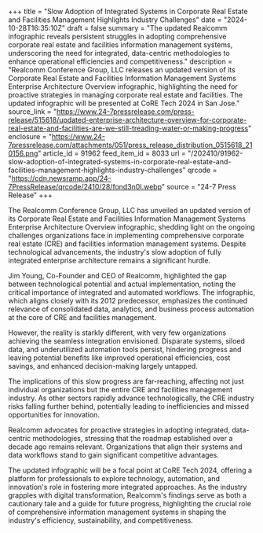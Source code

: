 +++
title = "Slow Adoption of Integrated Systems in Corporate Real Estate and Facilities Management Highlights Industry Challenges"
date = "2024-10-28T16:35:10Z"
draft = false
summary = "The updated Realcomm infographic reveals persistent struggles in adopting comprehensive corporate real estate and facilities information management systems, underscoring the need for integrated, data-centric methodologies to enhance operational efficiencies and competitiveness."
description = "Realcomm Conference Group, LLC releases an updated version of its Corporate Real Estate and Facilities Information Management Systems Enterprise Architecture Overview infographic, highlighting the need for proactive strategies in managing corporate real estate and facilities. The updated infographic will be presented at CoRE Tech 2024 in San Jose."
source_link = "https://www.24-7pressrelease.com/press-release/515618/updated-enterprise-architecture-overview-for-corporate-real-estate-and-facilities-are-we-still-treading-water-or-making-progress"
enclosure = "https://www.24-7pressrelease.com/attachments/051/press_release_distribution_0515618_210156.png"
article_id = 91962
feed_item_id = 8033
url = "/202410/91962-slow-adoption-of-integrated-systems-in-corporate-real-estate-and-facilities-management-highlights-industry-challenges"
qrcode = "https://cdn.newsramp.app/24-7PressRelease/qrcode/2410/28/fond3n0I.webp"
source = "24-7 Press Release"
+++

<p>The Realcomm Conference Group, LLC has unveiled an updated version of its Corporate Real Estate and Facilities Information Management Systems Enterprise Architecture Overview infographic, shedding light on the ongoing challenges organizations face in implementing comprehensive corporate real estate (CRE) and facilities information management systems. Despite technological advancements, the industry's slow adoption of fully integrated enterprise architecture remains a significant hurdle.</p><p>Jim Young, Co-Founder and CEO of Realcomm, highlighted the gap between technological potential and actual implementation, noting the critical importance of integrated and automated workflows. The infographic, which aligns closely with its 2012 predecessor, emphasizes the continued relevance of consolidated data, analytics, and business process automation at the core of CRE and facilities management.</p><p>However, the reality is starkly different, with very few organizations achieving the seamless integration envisioned. Disparate systems, siloed data, and underutilized automation tools persist, hindering progress and leaving potential benefits like improved operational efficiencies, cost savings, and enhanced decision-making largely untapped.</p><p>The implications of this slow progress are far-reaching, affecting not just individual organizations but the entire CRE and facilities management industry. As other sectors rapidly advance technologically, the CRE industry risks falling further behind, potentially leading to inefficiencies and missed opportunities for innovation.</p><p>Realcomm advocates for proactive strategies in adopting integrated, data-centric methodologies, stressing that the roadmap established over a decade ago remains relevant. Organizations that align their systems and data workflows stand to gain significant competitive advantages.</p><p>The updated infographic will be a focal point at CoRE Tech 2024, offering a platform for professionals to explore technology, automation, and innovation's role in fostering more integrated approaches. As the industry grapples with digital transformation, Realcomm's findings serve as both a cautionary tale and a guide for future progress, highlighting the crucial role of comprehensive information management systems in shaping the industry's efficiency, sustainability, and competitiveness.</p>